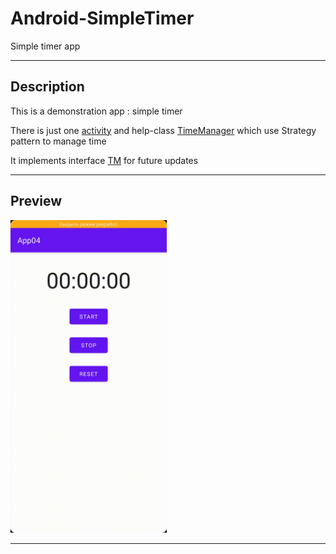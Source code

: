 # Android-SimpleTimer

Simple timer app

----

## Description

This is a demonstration app : simple timer

There is just one [activity](https://github.com/andybeardness/Android-SimpleTimer/blob/main/app/src/main/java/com/beardness/app04/MainActivity.java) and help-class [TimeManager](https://github.com/andybeardness/Android-SimpleTimer/blob/main/app/src/main/java/com/beardness/app04/TM/TimeManager.java) which use Strategy pattern to manage time

It implements interface [TM](https://github.com/andybeardness/Android-SimpleTimer/blob/main/app/src/main/java/com/beardness/app04/TM/TM.java) for future updates

----

## Preview

<img src="https://github.com/andybeardness/Android-SimpleTimer/blob/main/imgs/timer.gif" height="500">

----